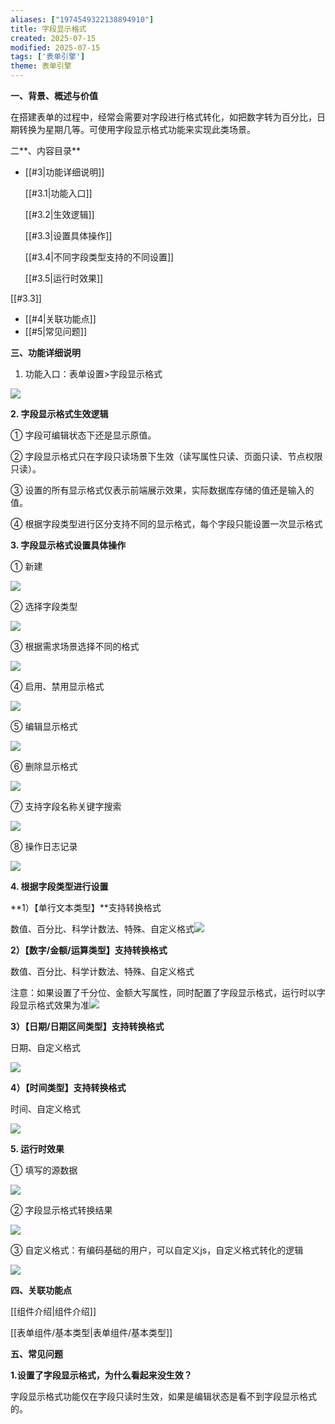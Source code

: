 ```yaml
---
aliases: ["1974549322138894910"]
title: 字段显示格式
created: 2025-07-15
modified: 2025-07-15
tags: ['表单引擎']
theme: 表单引擎
---
```


**一、背景、概述与价值**

在搭建表单的过程中，经常会需要对字段进行格式转化，如把数字转为百分比，日期转换为星期几等。可使用字段显示格式功能来实现此类场景。

二**、内容目录**

- [[#3|功能详细说明]]

  [[#3.1|功能入口]]

  [[#3.2|生效逻辑]]

  [[#3.3|设置具体操作]]

  [[#3.4|不同字段类型支持的不同设置]]

  [[#3.5|运行时效果]]

[[#3.3]]

- [[#4|关联功能点]]
- [[#5|常见问题]]

**三、功能详细说明**

1. 功能入口：表单设置>字段显示格式

![](https://myhelpdoc.oss-cn-heyuan.aliyuncs.com/mdimages/ab19bef3ed0eda4e17185facfd3dcc06.jpg)

**2. 字段显示格式生效逻辑**

① 字段可编辑状态下还是显示原值。

② 字段显示格式只在字段只读场景下生效（读写属性只读、页面只读、节点权限只读）。

③ 设置的所有显示格式仅表示前端展示效果，实际数据库存储的值还是输入的值。

④ 根据字段类型进行区分支持不同的显示格式，每个字段只能设置一次显示格式

**3. 字段显示格式设置具体操作**

① 新建

![](https://myhelpdoc.oss-cn-heyuan.aliyuncs.com/mdimages/d6adf0e23971268ae41956e5ec48c3a2.jpg)

② 选择字段类型

![](https://myhelpdoc.oss-cn-heyuan.aliyuncs.com/mdimages/fafee04b7ff3f95ea9b97d72362c0b0c.jpg)

③ 根据需求场景选择不同的格式

![](https://myhelpdoc.oss-cn-heyuan.aliyuncs.com/mdimages/8f0d47de97c122fc11ed2709bd2554d2.jpg)

④ 启用、禁用显示格式

![](https://myhelpdoc.oss-cn-heyuan.aliyuncs.com/mdimages/7e4427cbdca00a20edddb1af7b9cbea4.jpg)

⑤ 编辑显示格式

![](https://myhelpdoc.oss-cn-heyuan.aliyuncs.com/mdimages/cc641612f1fa332ea6aa5d51ce0dea24.jpg)

⑥ 删除显示格式

![](https://myhelpdoc.oss-cn-heyuan.aliyuncs.com/mdimages/a97acf5612f36605aad61dbd14227310.jpg)

⑦ 支持字段名称关键字搜索

![](https://myhelpdoc.oss-cn-heyuan.aliyuncs.com/mdimages/887787dc9dacb425b1c69575c3e2f7de.jpg)

⑧ 操作日志记录

![](https://myhelpdoc.oss-cn-heyuan.aliyuncs.com/mdimages/c037088a8ca2d9ef93669e1f79af63d1.jpg)

**4. 根据字段类型进行设置**

**1）【单行文本类型】**支持转换格式

数值、百分比、科学计数法、特殊、自定义格式![](https://myhelpdoc.oss-cn-heyuan.aliyuncs.com/mdimages/0930701c15c943b7371d8dbb75196d2d.jpg)

**2）【数字/金额/运算类型】支持转换格式**

数值、百分比、科学计数法、特殊、自定义格式

注意：如果设置了千分位、金额大写属性，同时配置了字段显示格式，运行时以字段显示格式效果为准![](https://myhelpdoc.oss-cn-heyuan.aliyuncs.com/mdimages/28ac7833bcd922e147a0d1928181b472.jpg)

**3）【日期/日期区间类型】支持转换格式**

日期、自定义格式

![](https://myhelpdoc.oss-cn-heyuan.aliyuncs.com/mdimages/17a651d2796fae73a0f654d7cae6a09c.jpg)

**4）【时间类型】支持转换格式**

时间、自定义格式

![](https://myhelpdoc.oss-cn-heyuan.aliyuncs.com/mdimages/11a3ebf99f9007a5f735df76deadf770.jpg)

**5. 运行时效果**

① 填写的源数据

![](https://myhelpdoc.oss-cn-heyuan.aliyuncs.com/mdimages/a7e461590e69b3a15ebc21c5ce1364b7.jpg)

② 字段显示格式转换结果

![](https://myhelpdoc.oss-cn-heyuan.aliyuncs.com/mdimages/2501850a33d93adbdb4789233f83c068.jpg)

③ 自定义格式：有编码基础的用户，可以自定义js，自定义格式转化的逻辑

![](https://myhelpdoc.oss-cn-heyuan.aliyuncs.com/mdimages/8ec407306807c4574f46adc4bffe2121.jpg)

**四、关联功能点**

[[组件介绍|组件介绍]]

[[表单组件/基本类型|表单组件/基本类型]]

**五、常见问题**

**1.设置了字段显示格式，为什么看起来没生效？**

字段显示格式功能仅在字段只读时生效，如果是编辑状态是看不到字段显示格式的。

